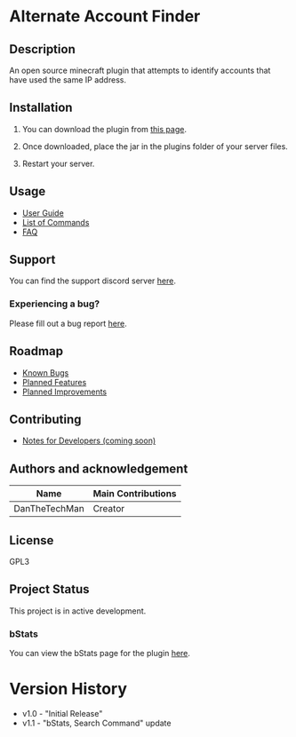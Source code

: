 # Alternate Account Finder

## Description
An open source minecraft plugin that attempts to identify accounts that have used the same IP address.

## Installation
1) You can download the plugin from [this page](https://www.spigotmc.org/resources/alternate-account-finder.83290/).

2) Once downloaded, place the jar in the plugins folder of your server files.

3) Restart your server.

## Usage
- [User Guide](https://github.com/dmccoystephenson/AlternateAccountFinder/wiki/Guide)
- [List of Commands](https://github.com/dmccoystephenson/AlternateAccountFinder/wiki/Commands)
- [FAQ](https://github.com/dmccoystephenson/AlternateAccountFinder/wiki/FAQ)

## Support
You can find the support discord server [here](https://discord.gg/xXtuAQ2).

### Experiencing a bug?
Please fill out a bug report [here](https://github.com/dmccoystephenson/AlternateAccountFinder/issues?q=is%3Aissue+is%3Aopen+label%3Abug).

## Roadmap
- [Known Bugs](https://github.com/dmccoystephenson/AlternateAccountFinder/issues?q=is%3Aopen+is%3Aissue+label%3Abug)
- [Planned Features](https://github.com/dmccoystephenson/AlternateAccountFinder/issues?q=is%3Aopen+is%3Aissue+label%3AEpic)
- [Planned Improvements](https://github.com/dmccoystephenson/AlternateAccountFinder/issues?q=is%3Aopen+is%3Aissue+label%3Aenhancement)

## Contributing
- [Notes for Developers (coming soon)](https://github.com/dmccoystephenson/AlternateAccountFinder/wiki/Developer-Notes)

## Authors and acknowledgement
Name | Main Contributions
------------ | -------------
DanTheTechMan | Creator

## License
GPL3

## Project Status
This project is in active development.

### bStats
You can view the bStats page for the plugin [here](https://bstats.org/plugin/bukkit/Alternate%20Account%20Finder/9834).

# Version History
- v1.0 - "Initial Release"
- v1.1 - "bStats, Search Command" update
